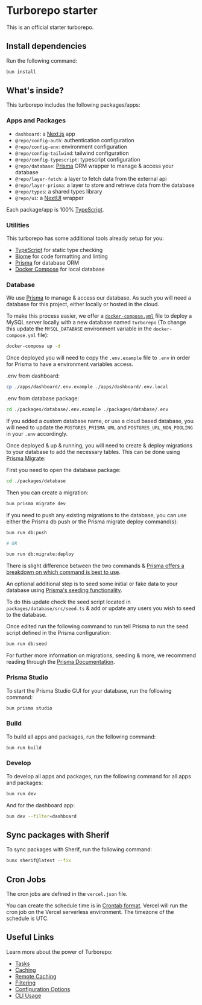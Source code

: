 # Turborepo starter

This is an official starter turborepo.

## Install dependencies

Run the following command:

```sh {"id":"01J8GDVGP4A5QRXC5MAXBPQ1GY"}
bun install
```

## What's inside?

This turborepo includes the following packages/apps:

### Apps and Packages

- `dashboard`: a [Next.js](https://nextjs.org/) app
- `@repo/config-auth`: authentication configuration
- `@repo/config-env`: environment configuration
- `@repo/config-tailwind`: tailwind configuration
- `@repo/config-typescript`: typescript configuration
- `@repo/database`: [Prisma](https://prisma.io/) ORM wrapper to manage & access your database
- `@repo/layer-fetch`: a layer to fetch data from the external api
- `@repo/layer-prisma`: a layer to store and retrieve data from the database
- `@repo/types`: a shared types library
- `@repo/ui`: a [NextUI](https://nextui.org/) wrapper

Each package/app is 100% [TypeScript](https://www.typescriptlang.org/).

### Utilities

This turborepo has some additional tools already setup for you:

- [TypeScript](https://www.typescriptlang.org/) for static type checking
- [Biome](https://biomejs.dev/) for code formatting and linting
- [Prisma](https://prisma.io/) for database ORM
- [Docker Compose](https://docs.docker.com/compose/) for local database

### Database

We use [Prisma](https://prisma.io/) to manage & access our database. As such you will need a database for this project, either locally or hosted in the cloud.

To make this process easier, we offer a [`docker-compose.yml`](https://docs.docker.com/compose/) file to deploy a MySQL server locally with a new database named `turborepo` (To change this update the `MYSQL_DATABASE` environment variable in the `docker-compose.yml` file):

```bash {"id":"01J8GDVGP4A5QRXC5MB09XF0QR"}
docker-compose up -d
```

Once deployed you will need to copy the `.env.example` file to `.env` in order for Prisma to have a environment variables access.

.env from dashboard:

```bash {"id":"01J8GDVGP4A5QRXC5MB12428B3"}
cp ./apps/dashboard/.env.example ./apps/dashboard/.env.local
```

.env from database package:

```bash {"id":"01J8GDVGP4A5QRXC5MB1CKZHAN"}
cd ./packages/database/.env.example ./packages/database/.env
```

If you added a custom database name, or use a cloud based database, you will need to update the `POSTGRES_PRISMA_URL` and `POSTGRES_URL_NON_POOLING` in your `.env` accordingly.

Once deployed & up & running, you will need to create & deploy migrations to your database to add the necessary tables. This can be done using [Prisma Migrate](https://www.prisma.io/migrate):

First you need to open the database package:

```bash {"id":"01J8GDVGP4A5QRXC5MB3A0Z5Q3"}
cd ./packages/database
```

Then you can create a migration:

```bash {"id":"01J8GDVGP4A5QRXC5MB4NXNBWQ"}
bun prisma migrate dev
```

If you need to push any existing migrations to the database, you can use either the Prisma db push or the Prisma migrate deploy command(s):

```bash {"id":"01J8GDVGP4A5QRXC5MB5FBE8MQ"}
bun run db:push

# OR

bun run db:migrate:deploy
```

There is slight difference between the two commands & [Prisma offers a breakdown on which command is best to use](https://www.prisma.io/docs/concepts/components/prisma-migrate/db-push#choosing-db-push-or-prisma-migrate).

An optional additional step is to seed some initial or fake data to your database using [Prisma's seeding functionality](https://www.prisma.io/docs/guides/database/seed-database).

To do this update check the seed script located in `packages/database/src/seed.ts` & add or update any users you wish to seed to the database.

Once edited run the following command to run tell Prisma to run the seed script defined in the Prisma configuration:

```bash {"id":"01J8GDVGP4A5QRXC5MB9CRNQW4"}
bun run db:seed
```

For further more information on migrations, seeding & more, we recommend reading through the [Prisma Documentation](https://www.prisma.io/docs/).

### Prisma Studio

To start the Prisma Studio GUI for your database, run the following command:

```bash {"id":"01JA6CGAS2FK4NMY1XBMNE2DKS"}
bun prisma studio
```

### Build

To build all apps and packages, run the following command:

```bash {"id":"01J8GDVGP4A5QRXC5MBAASWTDQ"}
bun run build
```

### Develop

To develop all apps and packages, run the following command for all apps and packages:

```bash {"id":"01J8GDVGP4A5QRXC5MBDSBN1CG"}
bun run dev
```

And for the dashboard app:

```bash {"id":"01J8GDVGP4A5QRXC5MBDZVBCMS"}
bun dev --filter=dashboard
```

## Sync packages with Sherif

To sync packages with Sherif, run the following command:

```bash {"id":"01J8GDVGP4A5QRXC5MBHSKKE3B"}
bunx sherif@latest --fix
```

## Cron Jobs

The cron jobs are defined in the `vercel.json` file.

You can create the schedule time is in [Crontab format](https://crontab.guru/). Vercel will run the cron job on the Vercel serverless environment. The timezone of the schedule is UTC.

## Useful Links

Learn more about the power of Turborepo:

- [Tasks](https://turbo.build/repo/docs/core-concepts/monorepos/running-tasks)
- [Caching](https://turbo.build/repo/docs/core-concepts/caching)
- [Remote Caching](https://turbo.build/repo/docs/core-concepts/remote-caching)
- [Filtering](https://turbo.build/repo/docs/core-concepts/monorepos/filtering)
- [Configuration Options](https://turbo.build/repo/docs/reference/configuration)
- [CLI Usage](https://turbo.build/repo/docs/reference/command-line-reference)
